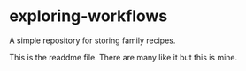 # exploring-workflows
A simple repository for storing family recipes.


This is the readdme file. There are many like it but this is mine.
